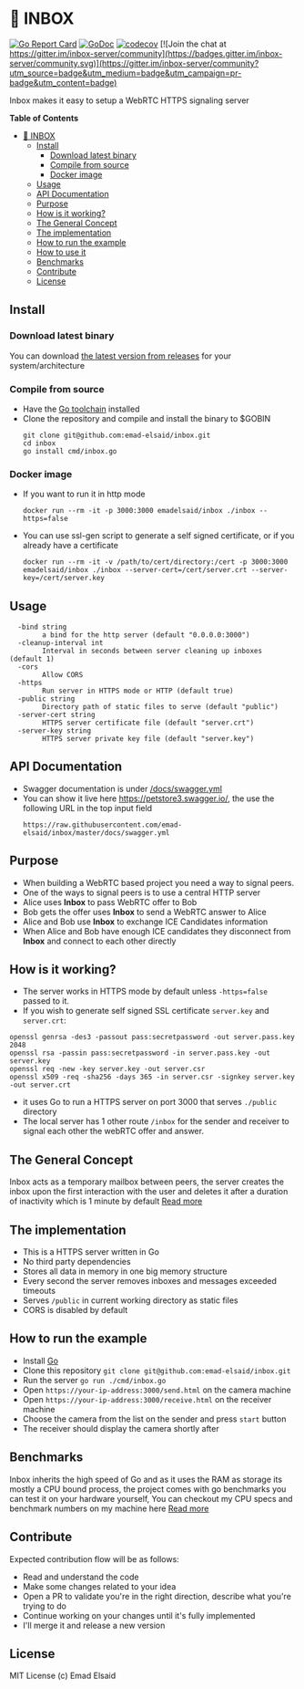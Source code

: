 📮 INBOX
=============

[![Go Report Card](https://goreportcard.com/badge/github.com/emad-elsaid/inbox)](https://goreportcard.com/report/github.com/emad-elsaid/inbox)
[![GoDoc](https://godoc.org/github.com/emad-elsaid/inbox?status.svg)](https://godoc.org/github.com/emad-elsaid/inbox)
[![codecov](https://codecov.io/gh/emad-elsaid/inbox/branch/master/graph/badge.svg)](https://codecov.io/gh/emad-elsaid/inbox)
[![Join the chat at https://gitter.im/inbox-server/community](https://badges.gitter.im/inbox-server/community.svg)](https://gitter.im/inbox-server/community?utm_source=badge&utm_medium=badge&utm_campaign=pr-badge&utm_content=badge)

Inbox makes it easy to setup a WebRTC HTTPS signaling server

<!-- markdown-toc start - Don't edit this section. Run M-x markdown-toc-refresh-toc -->
**Table of Contents**

- [📮 INBOX](#📮-inbox)
    - [Install](#install)
        - [Download latest binary](#download-latest-binary)
        - [Compile from source](#compile-from-source)
        - [Docker image](#docker-image)
    - [Usage](#usage)
    - [API Documentation](#api-documentation)
    - [Purpose](#purpose)
    - [How is it working?](#how-is-it-working)
    - [The General Concept](#the-general-concept)
    - [The implementation](#the-implementation)
    - [How to run the example](#how-to-run-the-example)
    - [How to use it](#how-to-use-it)
    - [Benchmarks](#benchmarks)
    - [Contribute](#contribute)
    - [License](#license)

<!-- markdown-toc end -->

## Install

### Download latest binary

You can download [the latest version from releases](https://github.com/emad-elsaid/inbox/releases/latest) for your system/architecture

### Compile from source

- Have the [Go toolchain](https://golang.org/dl/) installed
- Clone the repository and compile and install the binary to $GOBIN
  ```
  git clone git@github.com:emad-elsaid/inbox.git
  cd inbox
  go install cmd/inbox.go
  ```

### Docker image

- If you want to run it in http mode
  ```
  docker run --rm -it -p 3000:3000 emadelsaid/inbox ./inbox --https=false
  ```
- You can use ssl-gen script to generate a self signed certificate, or if you already have a certificate
  ```
  docker run --rm -it -v /path/to/cert/directory:/cert -p 3000:3000 emadelsaid/inbox ./inbox --server-cert=/cert/server.crt --server-key=/cert/server.key
  ```

## Usage

```
  -bind string
        a bind for the http server (default "0.0.0.0:3000")
  -cleanup-interval int
        Interval in seconds between server cleaning up inboxes (default 1)
  -cors
        Allow CORS
  -https
        Run server in HTTPS mode or HTTP (default true)
  -public string
        Directory path of static files to serve (default "public")
  -server-cert string
        HTTPS server certificate file (default "server.crt")
  -server-key string
        HTTPS server private key file (default "server.key")
```

## API Documentation

- Swagger documentation is under [/docs/swagger.yml](/docs/swagger.yml)
- You can show it live here https://petstore3.swagger.io/, the use the following
  URL in the top input field
  ```
  https://raw.githubusercontent.com/emad-elsaid/inbox/master/docs/swagger.yml
  ```

## Purpose

- When building a WebRTC based project you need a way to signal peers.
- One of the ways to signal peers is to use a central HTTP server
- Alice uses **Inbox** to pass WebRTC offer to Bob
- Bob gets the offer uses **Inbox** to send a WebRTC answer to Alice
- Alice and Bob use **Inbox** to exchange ICE Candidates information
- When Alice and Bob have enough ICE candidates they disconnect from **Inbox** and connect to each other directly

## How is it working?

- The server works in HTTPS mode by default unless `-https=false` passed to it.
- If you wish to generate self signed SSL certificate `server.key` and `server.crt`:
```
openssl genrsa -des3 -passout pass:secretpassword -out server.pass.key 2048
openssl rsa -passin pass:secretpassword -in server.pass.key -out server.key
openssl req -new -key server.key -out server.csr
openssl x509 -req -sha256 -days 365 -in server.csr -signkey server.key -out server.crt
```
- it uses Go to run a HTTPS server on port 3000 that serves `./public` directory
- The local server has 1 other route `/inbox` for the sender and receiver to signal each
  other the webRTC offer and answer.

## The General Concept

Inbox acts as a temporary mailbox between peers, the server creates the inbox
upon the first interaction with the user and deletes it after a duration of
inactivity which is 1 minute by default [Read more](/docs/concept.md)

## The implementation

- This is a HTTPS server written in Go
- No third party dependencies
- Stores all data in memory in one big memory structure
- Every second the server removes inboxes and messages exceeded timeouts
- Serves `/public` in current working directory as static files
- CORS is disabled by default

## How to run the example

- Install [Go](https://golang.org/)
- Clone this repository `git clone git@github.com:emad-elsaid/inbox.git`
- Run the server `go run ./cmd/inbox.go`
- Open `https://your-ip-address:3000/send.html` on the camera machine
- Open `https://your-ip-address:3000/receive.html` on the receiver machine
- Choose the camera from the list on the sender and press `start` button
- The receiver should display the camera shortly after

## Benchmarks

Inbox inherits the high speed of Go and as it uses the RAM as storage its mostly
a CPU bound process, the project comes with go benchmarks you can test it on
your hardware yourself, You can checkout my CPU specs and benchmark numbers on
my machine here [Read more](/docs/benchmarks.md)

## Contribute

Expected contribution flow will be as follows:

* Read and understand the code
* Make some changes related to your idea
* Open a PR to validate you're in the right direction, describe what you're
  trying to do
* Continue working on your changes until it's fully implemented
* I'll merge it and release a new version

## License

MIT License (c) Emad Elsaid
